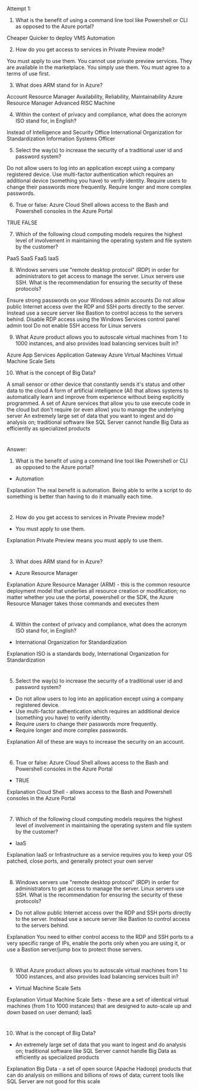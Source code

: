 Attempt 1:

1. What is the benefit of using a command line tool like Powershell or CLI as opposed to the Azure portal?

Cheaper
Quicker to deploy VMS
Automation

2. How do you get access to services in Private Preview mode?

You must apply to use them.
You cannot use private preview services.
They are available in the marketplace. You simply use them.
You must agree to a terms of use first.

3. What does ARM stand for in Azure?

Account Resource Manager
Availability, Reliability, Maintainability
Azure Resource Manager
Advanced RISC Machine

4. Within the context of privacy and compliance, what does the acronym ISO stand for, in English?

Instead of
Intelligence and Security Office
International Organization for Standardization
Information Systems Officer

5. Select the way(s) to increase the security of a traditional user id and password system?

Do not allow users to log into an application except using a company registered device.
Use multi-factor authentication which requires an additional device (something you have) to verify identity.
Require users to change their passwords more frequently.
Require longer and more complex passwords.

6. True or false: Azure Cloud Shell allows access to the Bash and Powershell consoles in the Azure Portal

TRUE
FALSE

7. Which of the following cloud computing models requires the highest level of involvement in maintaining the operating system and file system by the customer?

PaaS
SaaS
FaaS
IaaS

8. Windows servers use "remote desktop protocol" (RDP) in order for administrators to get access to manage the server. Linux servers use SSH. What is the recommendation for ensuring the security of these protocols?

Ensure strong passwords on your Windows admin accounts
Do not allow public Internet access over the RDP and SSH ports directly to the server. Instead use a secure server like Bastion to control access to the servers behind.
Disable RDP access using the Windows Services control panel admin tool
Do not enable SSH access for Linux servers

9. What Azure product allows you to autoscale virtual machines from 1 to 1000 instances, and also provides load balancing services built in?

Azure App Services
Application Gateway
Azure Virtual Machines
Virtual Machine Scale Sets

10. What is the concept of Big Data?

A small sensor or other device that constantly sends it's status and other data to the cloud
A form of artificial intelligence (Al) that allows systems to automatically learn and improve from experience without being explicitly programmed.
A set of Azure services that allow you to use execute code in the cloud but don't require (or even allow) you to manage the underlying server
An extremely large set of data that you want to ingest and do analysis on; traditional software like SQL Server cannot handle Big Data as efficiently as specialized products

#

Answer: 

1. What is the benefit of using a command line tool like Powershell or CLI as opposed to the Azure portal?

- Automation

Explanation
The real benefit is automation. Being able to write a script to do something is better than having to do it manually each time.

#

2. How do you get access to services in Private Preview mode?

- You must apply to use them.

Explanation
Private Preview means you must apply to use them.

#

3. What does ARM stand for in Azure?

- Azure Resource Manager

Explanation
Azure Resource Manager (ARM) - this is the common resource deployment model that underlies all resource creation or modification; no matter whether you use the portal, powershell or the SDK, the Azure Resource Manager takes those commands and executes them

#

4. Within the context of privacy and compliance, what does the acronym ISO stand for, in English?

- International Organization for Standardization

Explanation
ISO is a standards body, International Organization for Standardization

#

5. Select the way(s) to increase the security of a traditional user id and password system?

- Do not allow users to log into an application except using a company registered device.
- Use multi-factor authentication which requires an additional device (something you have) to verify identity.
- Require users to change their passwords more frequently.
- Require longer and more complex passwords.

Explanation
All of these are ways to increase the security on an account.

#

6. True or false: Azure Cloud Shell allows access to the Bash and Powershell consoles in the Azure Portal

- TRUE

Explanation
Cloud Shell - allows access to the Bash and Powershell consoles in the Azure Portal

#

7. Which of the following cloud computing models requires the highest level of involvement in maintaining the operating system and file system by the customer?

- IaaS

Explanation
IaaS or Infrastructure as a service requires you to keep your OS patched, close ports, and generally protect your own server

#

8. Windows servers use "remote desktop protocol" (RDP) in order for administrators to get access to manage the server. Linux servers use SSH. What is the recommendation for ensuring the security of these protocols?

- Do not allow public Internet access over the RDP and SSH ports directly to the server. Instead use a secure server like Bastion to control access to the servers behind.

Explanation
You need to either control access to the RDP and SSH ports to a very specific range of IPs, enable the ports only when you are using it, or use a Bastion server/jump box to protect those servers.

#

9. What Azure product allows you to autoscale virtual machines from 1 to 1000 instances, and also provides load balancing services built in?

- Virtual Machine Scale Sets

Explanation
Virtual Machine Scale Sets - these are a set of identical virtual machines (from 1 to 1000 instances) that are designed to auto-scale up and down based on user demand; IaaS

#

10. What is the concept of Big Data?

- An extremely large set of data that you want to ingest and do analysis on; traditional software like SQL Server cannot handle Big Data as efficiently as specialized products

Explanation
Big Data - a set of open source (Apache Hadoop) products that can do analysis on millions and billions of rows of data; current tools like SQL Server are not good for this scale

